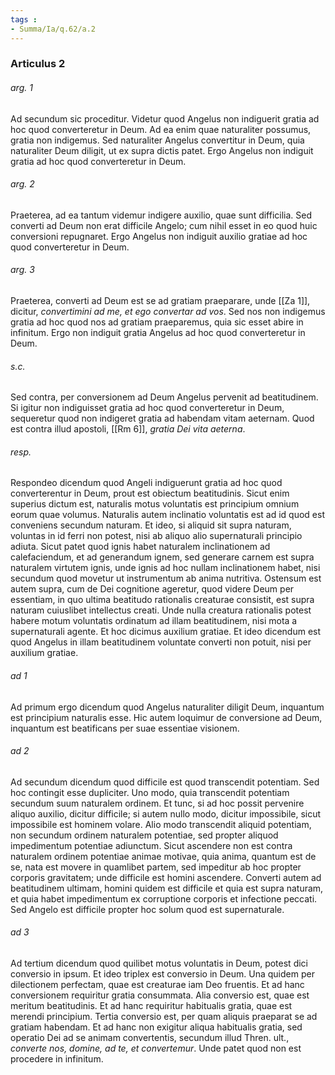 ```yaml
---
tags : 
- Summa/Ia/q.62/a.2
---
```


### Articulus 2

###### arg. 1
Ad secundum sic proceditur. Videtur quod Angelus non indiguerit gratia ad hoc quod converteretur in Deum. Ad ea enim quae naturaliter possumus, gratia non indigemus. Sed naturaliter Angelus convertitur in Deum, quia naturaliter Deum diligit, ut ex supra dictis patet. Ergo Angelus non indiguit gratia ad hoc quod converteretur in Deum.

###### arg. 2
Praeterea, ad ea tantum videmur indigere auxilio, quae sunt difficilia. Sed converti ad Deum non erat difficile Angelo; cum nihil esset in eo quod huic conversioni repugnaret. Ergo Angelus non indiguit auxilio gratiae ad hoc quod converteretur in Deum.

###### arg. 3
Praeterea, converti ad Deum est se ad gratiam praeparare, unde [[Za 1]], dicitur, *convertimini ad me, et ego convertar ad vos*. Sed nos non indigemus gratia ad hoc quod nos ad gratiam praeparemus, quia sic esset abire in infinitum. Ergo non indiguit gratia Angelus ad hoc quod converteretur in Deum.

###### s.c.
Sed contra, per conversionem ad Deum Angelus pervenit ad beatitudinem. Si igitur non indiguisset gratia ad hoc quod converteretur in Deum, sequeretur quod non indigeret gratia ad habendam vitam aeternam. Quod est contra illud apostoli, [[Rm 6]], *gratia Dei vita aeterna*.

###### resp.
Respondeo dicendum quod Angeli indiguerunt gratia ad hoc quod converterentur in Deum, prout est obiectum beatitudinis. Sicut enim superius dictum est, naturalis motus voluntatis est principium omnium eorum quae volumus. Naturalis autem inclinatio voluntatis est ad id quod est conveniens secundum naturam. Et ideo, si aliquid sit supra naturam, voluntas in id ferri non potest, nisi ab aliquo alio supernaturali principio adiuta. Sicut patet quod ignis habet naturalem inclinationem ad calefaciendum, et ad generandum ignem, sed generare carnem est supra naturalem virtutem ignis, unde ignis ad hoc nullam inclinationem habet, nisi secundum quod movetur ut instrumentum ab anima nutritiva. Ostensum est autem supra, cum de Dei cognitione ageretur, quod videre Deum per essentiam, in quo ultima beatitudo rationalis creaturae consistit, est supra naturam cuiuslibet intellectus creati. Unde nulla creatura rationalis potest habere motum voluntatis ordinatum ad illam beatitudinem, nisi mota a supernaturali agente. Et hoc dicimus auxilium gratiae. Et ideo dicendum est quod Angelus in illam beatitudinem voluntate converti non potuit, nisi per auxilium gratiae.

###### ad 1
Ad primum ergo dicendum quod Angelus naturaliter diligit Deum, inquantum est principium naturalis esse. Hic autem loquimur de conversione ad Deum, inquantum est beatificans per suae essentiae visionem.

###### ad 2
Ad secundum dicendum quod difficile est quod transcendit potentiam. Sed hoc contingit esse dupliciter. Uno modo, quia transcendit potentiam secundum suum naturalem ordinem. Et tunc, si ad hoc possit pervenire aliquo auxilio, dicitur difficile; si autem nullo modo, dicitur impossibile, sicut impossibile est hominem volare. Alio modo transcendit aliquid potentiam, non secundum ordinem naturalem potentiae, sed propter aliquod impedimentum potentiae adiunctum. Sicut ascendere non est contra naturalem ordinem potentiae animae motivae, quia anima, quantum est de se, nata est movere in quamlibet partem, sed impeditur ab hoc propter corporis gravitatem; unde difficile est homini ascendere. Converti autem ad beatitudinem ultimam, homini quidem est difficile et quia est supra naturam, et quia habet impedimentum ex corruptione corporis et infectione peccati. Sed Angelo est difficile propter hoc solum quod est supernaturale.

###### ad 3
Ad tertium dicendum quod quilibet motus voluntatis in Deum, potest dici conversio in ipsum. Et ideo triplex est conversio in Deum. Una quidem per dilectionem perfectam, quae est creaturae iam Deo fruentis. Et ad hanc conversionem requiritur gratia consummata. Alia conversio est, quae est meritum beatitudinis. Et ad hanc requiritur habitualis gratia, quae est merendi principium. Tertia conversio est, per quam aliquis praeparat se ad gratiam habendam. Et ad hanc non exigitur aliqua habitualis gratia, sed operatio Dei ad se animam convertentis, secundum illud Thren. ult., *converte nos, domine, ad te, et convertemur*. Unde patet quod non est procedere in infinitum.

